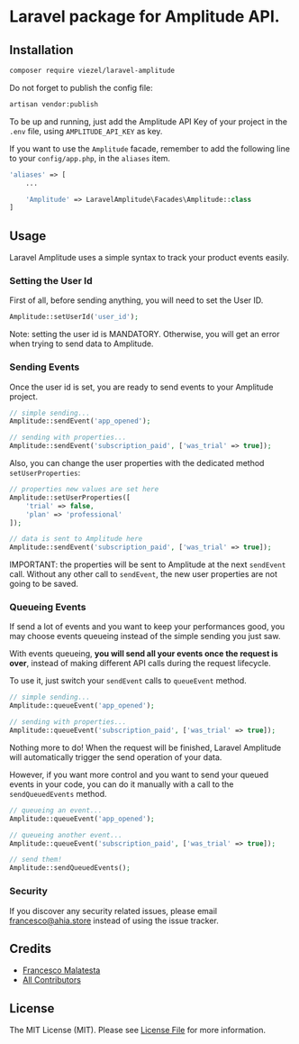 # Laravel package for Amplitude API.

## Installation

```bash
composer require viezel/laravel-amplitude
```

Do not forget to publish the config file:

```bash
artisan vendor:publish
```

To be up and running, just add the Amplitude API Key of your project in the `.env` file, using `AMPLITUDE_API_KEY` as key.

If you want to use the `Amplitude` facade, remember to add the following line to your `config/app.php`, in the `aliases` item.

```php
'aliases' => [
    ...

    'Amplitude' => LaravelAmplitude\Facades\Amplitude::class
]
```

## Usage

Laravel Amplitude uses a simple syntax to track your product events easily.

### Setting the User Id

First of all, before sending anything, you will need to set the User ID.

```php
Amplitude::setUserId('user_id');
```

Note: setting the user id is MANDATORY. Otherwise, you will get an error when trying to send data to Amplitude.

### Sending Events

Once the user id is set, you are ready to send events to your Amplitude project.

```php
// simple sending...
Amplitude::sendEvent('app_opened');

// sending with properties...
Amplitude::sendEvent('subscription_paid', ['was_trial' => true]);
```

Also, you can change the user properties with the dedicated method `setUserProperties`:

```php
// properties new values are set here
Amplitude::setUserProperties([
    'trial' => false,
    'plan' => 'professional'
]);

// data is sent to Amplitude here
Amplitude::sendEvent('subscription_paid', ['was_trial' => true]);
```

IMPORTANT: the properties will be sent to Amplitude at the next `sendEvent` call. Without any other call to `sendEvent`, the new user properties are not going to be saved.

### Queueing Events

If send a lot of events and you want to keep your performances good, you may choose events queueing instead of the simple sending you just saw.

With events queueing, **you will send all your events once the request is over**, instead of making different API calls during the request lifecycle.

To use it, just switch your `sendEvent` calls to `queueEvent` method.

```php
// simple sending...
Amplitude::queueEvent('app_opened');

// sending with properties...
Amplitude::queueEvent('subscription_paid', ['was_trial' => true]);
```

Nothing more to do! When the request will be finished, Laravel Amplitude will automatically trigger the send operation of your data.

However, if you want more control and you want to send your queued events in your code, you can do it manually with a call to the `sendQueuedEvents` method.

```php
// queueing an event...
Amplitude::queueEvent('app_opened');

// queueing another event...
Amplitude::queueEvent('subscription_paid', ['was_trial' => true]);

// send them!
Amplitude::sendQueuedEvents();
```

### Security

If you discover any security related issues, please email francesco@ahia.store instead of using the issue tracker.

## Credits

- [Francesco Malatesta](https://github.com/francescomalatesta)
- [All Contributors](../../contributors)

## License

The MIT License (MIT). Please see [License File](LICENSE.md) for more information.
